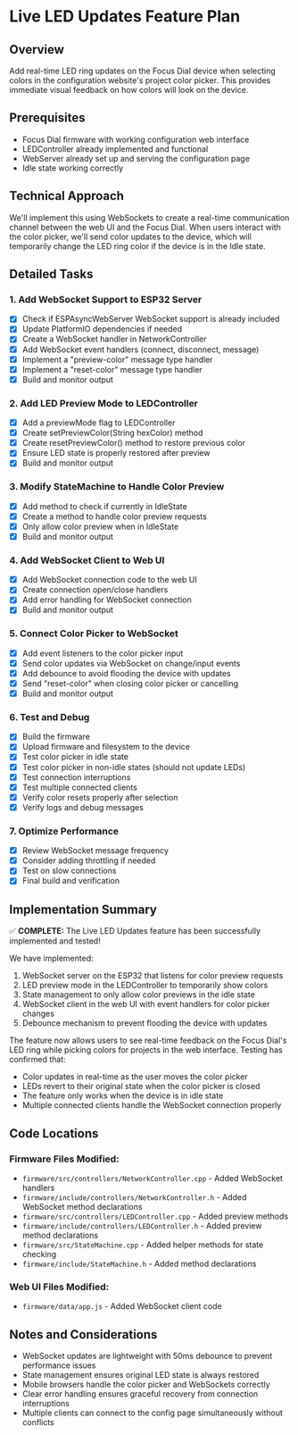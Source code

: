 # Live LED Updates Feature Plan

## Overview
Add real-time LED ring updates on the Focus Dial device when selecting colors in the configuration website's project color picker. This provides immediate visual feedback on how colors will look on the device.

## Prerequisites
- Focus Dial firmware with working configuration web interface
- LEDController already implemented and functional
- WebServer already set up and serving the configuration page
- Idle state working correctly

## Technical Approach
We'll implement this using WebSockets to create a real-time communication channel between the web UI and the Focus Dial. When users interact with the color picker, we'll send color updates to the device, which will temporarily change the LED ring color if the device is in the Idle state.

## Detailed Tasks

### 1. Add WebSocket Support to ESP32 Server
- [x] Check if ESPAsyncWebServer WebSocket support is already included
- [x] Update PlatformIO dependencies if needed
- [x] Create a WebSocket handler in NetworkController
- [x] Add WebSocket event handlers (connect, disconnect, message)
- [x] Implement a "preview-color" message type handler
- [x] Implement a "reset-color" message type handler
- [x] Build and monitor output

### 2. Add LED Preview Mode to LEDController
- [x] Add a previewMode flag to LEDController
- [x] Create setPreviewColor(String hexColor) method
- [x] Create resetPreviewColor() method to restore previous color
- [x] Ensure LED state is properly restored after preview
- [x] Build and monitor output

### 3. Modify StateMachine to Handle Color Preview
- [x] Add method to check if currently in IdleState
- [x] Create a method to handle color preview requests
- [x] Only allow color preview when in IdleState
- [x] Build and monitor output

### 4. Add WebSocket Client to Web UI
- [x] Add WebSocket connection code to the web UI
- [x] Create connection open/close handlers
- [x] Add error handling for WebSocket connection
- [x] Build and monitor output

### 5. Connect Color Picker to WebSocket
- [x] Add event listeners to the color picker input
- [x] Send color updates via WebSocket on change/input events
- [x] Add debounce to avoid flooding the device with updates
- [x] Send "reset-color" when closing color picker or cancelling
- [x] Build and monitor output

### 6. Test and Debug
- [x] Build the firmware
- [x] Upload firmware and filesystem to the device
- [x] Test color picker in idle state
- [x] Test color picker in non-idle states (should not update LEDs)
- [x] Test connection interruptions
- [x] Test multiple connected clients
- [x] Verify color resets properly after selection
- [x] Verify logs and debug messages

### 7. Optimize Performance
- [x] Review WebSocket message frequency
- [x] Consider adding throttling if needed
- [x] Test on slow connections
- [x] Final build and verification

## Implementation Summary
✅ **COMPLETE:** The Live LED Updates feature has been successfully implemented and tested!

We have implemented:
1. WebSocket server on the ESP32 that listens for color preview requests
2. LED preview mode in the LEDController to temporarily show colors
3. State management to only allow color previews in the idle state
4. WebSocket client in the web UI with event handlers for color picker changes
5. Debounce mechanism to prevent flooding the device with updates

The feature now allows users to see real-time feedback on the Focus Dial's LED ring while picking colors for projects in the web interface. Testing has confirmed that:
- Color updates in real-time as the user moves the color picker
- LEDs revert to their original state when the color picker is closed
- The feature only works when the device is in idle state
- Multiple connected clients handle the WebSocket connection properly

## Code Locations

### Firmware Files Modified:
- `firmware/src/controllers/NetworkController.cpp` - Added WebSocket handlers
- `firmware/include/controllers/NetworkController.h` - Added WebSocket method declarations
- `firmware/src/controllers/LEDController.cpp` - Added preview methods
- `firmware/include/controllers/LEDController.h` - Added preview method declarations
- `firmware/src/StateMachine.cpp` - Added helper methods for state checking
- `firmware/include/StateMachine.h` - Added method declarations

### Web UI Files Modified:
- `firmware/data/app.js` - Added WebSocket client code

## Notes and Considerations
- WebSocket updates are lightweight with 50ms debounce to prevent performance issues
- State management ensures original LED state is always restored
- Mobile browsers handle the color picker and WebSockets correctly
- Clear error handling ensures graceful recovery from connection interruptions
- Multiple clients can connect to the config page simultaneously without conflicts 